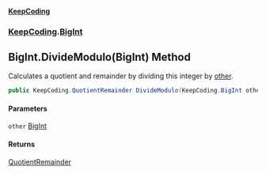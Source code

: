 #### [KeepCoding](index.md 'index')
### [KeepCoding](KeepCoding.md 'KeepCoding').[BigInt](BigInt.md 'KeepCoding.BigInt')
## BigInt.DivideModulo(BigInt) Method
Calculates a quotient and remainder by dividing this integer by [other](BigInt.DivideModulo.hKNytB2JMgJyLX17vZnr3Q.md#KeepCoding.BigInt.DivideModulo(KeepCoding.BigInt).other 'KeepCoding.BigInt.DivideModulo(KeepCoding.BigInt).other').  
```csharp
public KeepCoding.QuotientRemainder DivideModulo(KeepCoding.BigInt other);
```
#### Parameters
<a name='KeepCoding.BigInt.DivideModulo(KeepCoding.BigInt).other'></a>
`other` [BigInt](BigInt.md 'KeepCoding.BigInt')  
  
#### Returns
[QuotientRemainder](QuotientRemainder.md 'KeepCoding.QuotientRemainder')  
